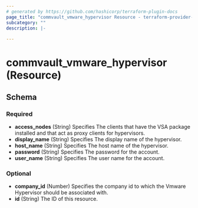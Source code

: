 ```yaml
---
# generated by https://github.com/hashicorp/terraform-plugin-docs
page_title: "commvault_vmware_hypervisor Resource - terraform-provider-commvault"
subcategory: ""
description: |-
  
---
```


# commvault_vmware_hypervisor (Resource)





<!-- schema generated by tfplugindocs -->
## Schema

### Required

- **access_nodes** (String) Specifies The clients that have the VSA package installed and that act as proxy clients for hypervisors.
- **display_name** (String) Specifies The display name of the hypervisor.
- **host_name** (String) Specifies The host name of the hypervisor.
- **password** (String) Specifies The password for the account.
- **user_name** (String) Specifies The user name for the account.

### Optional

- **company_id** (Number) Specifies the company id to which the Vmware Hypervisor should be associated with.
- **id** (String) The ID of this resource.


